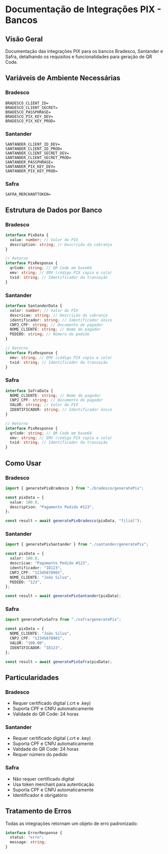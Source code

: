 # Documentação de Integrações PIX - Bancos

## Visão Geral

Documentação das integrações PIX para os bancos Bradesco, Santander e Safra, detalhando os requisitos e funcionalidades para geração de QR Code.

## Variáveis de Ambiente Necessárias

### Bradesco

```env
BRADESCO_CLIENT_ID=
BRADESCO_CLIENT_SECRET=
BRADESCO_PASSPHRASE=
BRADESCO_PIX_KEY_DEV=
BRADESCO_PIX_KEY_PROD=
```

### Santander

```env
SANTANDER_CLIENT_ID_DEV=
SANTANDER_CLIENT_ID_PROD=
SANTANDER_CLIENT_SECRET_DEV=
SANTANDER_CLIENT_SECRET_PROD=
SANTANDER_PASSPHRASE=
SANTANDER_PIX_KEY_DEV=
SANTANDER_PIX_KEY_PROD=
```

### Safra

```env
SAFRA_MERCHANTTOKEN=
```

## Estrutura de Dados por Banco

### Bradesco

```typescript
interface PixData {
  value: number; // Valor do PIX
  description: string; // Descrição da cobrança
}

// Retorno
interface PixResponse {
  qrCode: string; // QR Code em base64
  emv: string; // EMV (código PIX copia e cola)
  txid: string; // Identificador da transação
}
```

### Santander

```typescript
interface SantanderData {
  valor: number; // Valor do PIX
  descricao: string; // Descrição da cobrança
  identificador: string; // Identificador único
  CNPJ_CPF: string; // Documento do pagador
  NOME_CLIENTE: string; // Nome do pagador
  PEDIDO: string; // Número do pedido
}

// Retorno
interface PixResponse {
  emv: string; // EMV (código PIX copia e cola)
  txid: string; // Identificador da transação
}
```

### Safra

```typescript
interface SafraData {
  NOME_CLIENTE: string; // Nome do pagador
  CNPJ_CPF: string; // Documento do pagador
  VALOR: string; // Valor do PIX
  IDENTIFICADOR: string; // Identificador único
}

// Retorno
interface PixResponse {
  qrCode: string; // QR Code em base64
  emv: string; // EMV (código PIX copia e cola)
  txid: string; // Identificador da transação
}
```

## Como Usar

### Bradesco

```typescript
import { generatePixBradesco } from "./bradesco/generatePix";

const pixData = {
  value: 100.0,
  description: "Pagamento Pedido #123",
};

const result = await generatePixBradesco(pixData, "filial");
```

### Santander

```typescript
import { generatePixSantander } from "./santander/generatePix";

const pixData = {
  valor: 100.0,
  descricao: "Pagamento Pedido #123",
  identificador: "ID123",
  CNPJ_CPF: "12345678901",
  NOME_CLIENTE: "João Silva",
  PEDIDO: "123",
};

const result = await generatePixSantander(pixData);
```

### Safra

```typescript
import generatePixSafra from "./safra/generatePix";

const pixData = {
  NOME_CLIENTE: "João Silva",
  CNPJ_CPF: "12345678901",
  VALOR: "100.00",
  IDENTIFICADOR: "ID123",
};

const result = await generatePixSafra(pixData);
```

## Particularidades

### Bradesco

- Requer certificado digital (.crt e .key)
- Suporta CPF e CNPJ automaticamente
- Validade do QR Code: 24 horas

### Santander

- Requer certificado digital (.crt e .key)
- Suporta CPF e CNPJ automaticamente
- Validade do QR Code: 24 horas
- Requer número do pedido

### Safra

- Não requer certificado digital
- Usa token merchant para autenticação
- Suporta CPF e CNPJ automaticamente
- Identificador é obrigatório

## Tratamento de Erros

Todas as integrações retornam um objeto de erro padronizado:

```typescript
interface ErrorResponse {
  status: "erro";
  message: string;
}
```
